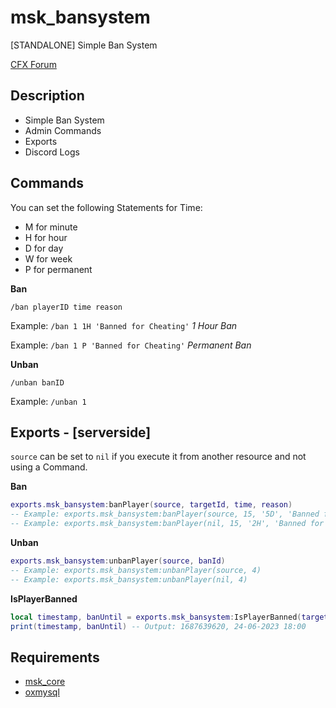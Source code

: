 # msk_bansystem
[STANDALONE] Simple Ban System

[CFX Forum](https://forum.cfx.re/t/standalone-msk-bansystem/5126481)

## Description
* Simple Ban System
* Admin Commands
* Exports
* Discord Logs

## Commands
You can set the following Statements for Time:
* M for minute
* H for hour
* D for day
* W for week
* P for permanent

**Ban**

`/ban playerID time reason`

Example: `/ban 1 1H 'Banned for Cheating'` *1 Hour Ban*

Example: `/ban 1 P 'Banned for Cheating'` *Permanent Ban*

**Unban**

`/unban banID`

Example: `/unban 1`

## Exports - [serverside]
`source` can be set to `nil` if you execute it from another resource and not using a Command.

**Ban**
```lua
exports.msk_bansystem:banPlayer(source, targetId, time, reason)
-- Example: exports.msk_bansystem:banPlayer(source, 15, '5D', 'Banned for Cheating') -- Banned for 5 days
-- Example: exports.msk_bansystem:banPlayer(nil, 15, '2H', 'Banned for Cheating') -- Banned for 2 hours
```
**Unban**
```lua
exports.msk_bansystem:unbanPlayer(source, banId)
-- Example: exports.msk_bansystem:unbanPlayer(source, 4)
-- Example: exports.msk_bansystem:unbanPlayer(nil, 4)
```
**IsPlayerBanned**
```lua
local timestamp, banUntil = exports.msk_bansystem:IsPlayerBanned(targetId)
print(timestamp, banUntil) -- Output: 1687639620, 24-06-2023 18:00
```

## Requirements
* [msk_core](https://github.com/MSK-Scripts/msk_core)
* [oxmysql](https://github.com/overextended/oxmysql)
